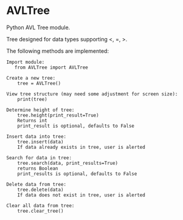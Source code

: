 # AVLTree
Python AVL Tree module.

Tree designed for data types supporting <, =, >.

The following methods are implemented:
    
    Import module:
       from AVLTree import AVLTree

    Create a new tree:
        tree = AVLTree()

    View tree structure (may need some adjustment for screen size):
        print(tree)

    Determine height of tree:
        tree.height(print_result=True)
        Returns int
        print_result is optional, defaults to False

    Insert data into tree:
        tree.insert(data)
        If data already exists in tree, user is alerted

    Search for data in tree:
        tree.search(data, print_results=True)
        returns Boolean
        print_results is optional, defaults to False

    Delete data from tree:
        tree.delete(data)
        If data does not exist in tree, user is alerted

    Clear all data from tree:
        tree.clear_tree()
